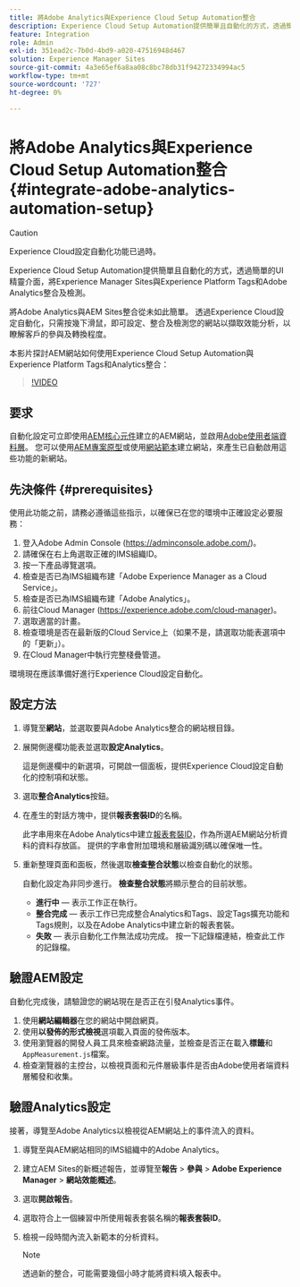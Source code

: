 ```yaml
---
title: 將Adobe Analytics與Experience Cloud Setup Automation整合
description: Experience Cloud Setup Automation提供簡單且自動化的方式，透過簡單的UI精靈介面，將Experience Manager Sites與Experience Platform Tags和Adobe Analytics整合及檢測。 瞭解如何對您自己的網站使用自動化設定。
feature: Integration
role: Admin
exl-id: 351ead2c-7b0d-4bd9-a020-47516948d467
solution: Experience Manager Sites
source-git-commit: 4a3e65ef6a8aa08c8bc78db31f94272334994ac5
workflow-type: tm+mt
source-wordcount: '727'
ht-degree: 0%

---
```


# 將Adobe Analytics與Experience Cloud Setup Automation整合 {#integrate-adobe-analytics-automation-setup}

>[!CAUTION]
>
>Experience Cloud設定自動化功能已過時。

Experience Cloud Setup Automation提供簡單且自動化的方式，透過簡單的UI精靈介面，將Experience Manager Sites與Experience Platform Tags和Adobe Analytics整合及檢測。

將Adobe Analytics與AEM Sites整合從未如此簡單。 透過Experience Cloud設定自動化，只需按幾下滑鼠，即可設定、整合及檢測您的網站以擷取效能分析，以瞭解客戶的參與及轉換程度。

本影片探討AEM網站如何使用Experience Cloud Setup Automation與Experience Platform Tags和Analytics整合：

>[!VIDEO](https://video.tv.adobe.com/v/345372/?quality=12)

## 要求

自動化設定可立即使用[AEM核心元件](https://experienceleague.adobe.com/docs/experience-manager-core-components/using/introduction.html?lang=zh-hant)建立的AEM網站，並啟用[Adobe使用者端資料層](https://experienceleague.adobe.com/docs/experience-manager-core-components/using/developing/data-layer/overview.html)。 您可以使用[AEM專案原型](https://experienceleague.adobe.com/docs/experience-manager-core-components/using/developing/archetype/overview.html)或使用[網站範本](/help/journey-sites/quick-site/create-site.md)建立網站，來產生已自動啟用這些功能的新網站。

## 先決條件 {#prerequisites}

使用此功能之前，請務必遵循這些指示，以確保已在您的環境中正確設定必要服務：

1. 登入Adobe Admin Console (https://adminconsole.adobe.com/)。
1. 請確保在右上角選取正確的IMS組織ID。
1. 按一下產品導覽選項。
1. 檢查是否已為IMS組織布建「Adobe Experience Manager as a Cloud Service」。
1. 檢查是否已為IMS組織布建「Adobe Analytics」。
1. 前往Cloud Manager (https://experience.adobe.com/cloud-manager)。
1. 選取適當的計畫。
1. 檢查環境是否在最新版的Cloud Service上（如果不是，請選取功能表選項中的「更新」）。
1. 在Cloud Manager中執行完整棧疊管道。

環境現在應該準備好進行Experience Cloud設定自動化。

## 設定方法

1. 導覽至&#x200B;**網站**，並選取要與Adobe Analytics整合的網站根目錄。
1. 展開側邊欄功能表並選取&#x200B;**設定Analytics**。

   這是側邊欄中的新選項，可開啟一個面板，提供Experience Cloud設定自動化的控制項和狀態。
1. 選取&#x200B;**整合Analytics**&#x200B;按鈕。
1. 在產生的對話方塊中，提供&#x200B;**報表套裝ID**&#x200B;的名稱。

   此字串用來在Adobe Analytics中建立[報表套裝ID](https://experienceleague.adobe.com/docs/analytics/admin/manage-report-suites/new-report-suite/t-create-a-report-suite.html)，作為所選AEM網站分析資料的資料存放區。 提供的字串會附加環境和層級識別碼以確保唯一性。

1. 重新整理頁面和面板，然後選取&#x200B;**檢查整合狀態**&#x200B;以檢查自動化的狀態。

   自動化設定為非同步進行。 **檢查整合狀態**&#x200B;將顯示整合的目前狀態。

   * **進行中** — 表示工作正在執行。
   * **整合完成** — 表示工作已完成整合Analytics和Tags、設定Tags擴充功能和Tags規則，以及在Adobe Analytics中建立新的報表套裝。
   * **失敗** — 表示自動化工作無法成功完成。 按一下記錄檔連結，檢查此工作的記錄檔。

## 驗證AEM設定

自動化完成後，請驗證您的網站現在是否正在引發Analytics事件。

1. 使用&#x200B;**網站編輯器**&#x200B;在您的網站中開啟網頁。
1. 使用&#x200B;**以發佈的形式檢視**&#x200B;選項載入頁面的發佈版本。
1. 使用瀏覽器的開發人員工具來檢查網路流量，並檢查是否正在載入&#x200B;**標籤**&#x200B;和`AppMeasurement.js`檔案。
1. 檢查瀏覽器的主控台，以檢視頁面和元件層級事件是否由Adobe使用者端資料層觸發和收集。

## 驗證Analytics設定

接著，導覽至Adobe Analytics以檢視從AEM網站上的事件流入的資料。

1. 導覽至與AEM網站相同的IMS組織中的Adobe Analytics。
1. 建立AEM Sites的新概述報告，並導覽至&#x200B;**報告** > **參與** > **Adobe Experience Manager** > **網站效能概述**。
1. 選取&#x200B;**開啟報告**。
1. 選取符合上一個練習中所使用報表套裝名稱的&#x200B;**報表套裝ID**。
1. 檢視一段時間內流入新範本的分析資料。

   >[!NOTE]
   >
   > 透過新的整合，可能需要幾個小時才能將資料填入報表中。
